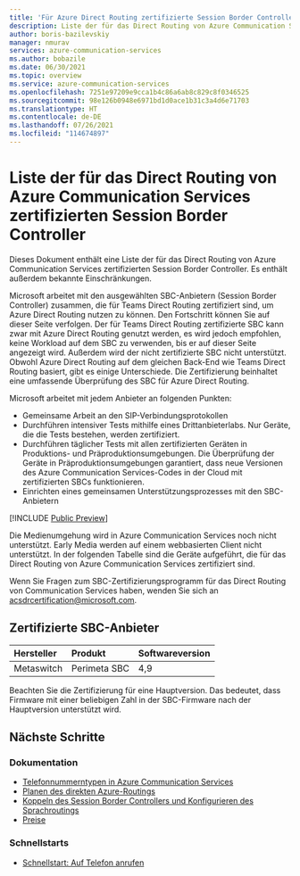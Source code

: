 ```yaml
---
title: 'Für Azure Direct Routing zertifizierte Session Border Controller: Azure Communication Services'
description: Liste der für das Direct Routing von Azure Communication Services zertifizierten Session Border Controller und bekannte Einschränkungen
author: boris-bazilevskiy
manager: nmurav
services: azure-communication-services
ms.author: bobazile
ms.date: 06/30/2021
ms.topic: overview
ms.service: azure-communication-services
ms.openlocfilehash: 7251e97209e9cca1b4c86a6ab8c829c8f0346525
ms.sourcegitcommit: 98e126b0948e6971bd1d0ace1b31c3a4d6e71703
ms.translationtype: HT
ms.contentlocale: de-DE
ms.lasthandoff: 07/26/2021
ms.locfileid: "114674897"
---
```

# <a name="list-of-session-border-controllers-certified-for-azure-communication-services-direct-routing"></a>Liste der für das Direct Routing von Azure Communication Services zertifizierten Session Border Controller
Dieses Dokument enthält eine Liste der für das Direct Routing von Azure Communication Services zertifizierten Session Border Controller. Es enthält außerdem bekannte Einschränkungen.

Microsoft arbeitet mit den ausgewählten SBC-Anbietern (Session Border Controller) zusammen, die für Teams Direct Routing zertifiziert sind, um Azure Direct Routing nutzen zu können. Den Fortschritt können Sie auf dieser Seite verfolgen. Der für Teams Direct Routing zertifizierte SBC kann zwar mit Azure Direct Routing genutzt werden, es wird jedoch empfohlen, keine Workload auf dem SBC zu verwenden, bis er auf dieser Seite angezeigt wird. Außerdem wird der nicht zertifizierte SBC nicht unterstützt. Obwohl Azure Direct Routing auf dem gleichen Back-End wie Teams Direct Routing basiert, gibt es einige Unterschiede. Die Zertifizierung beinhaltet eine umfassende Überprüfung des SBC für Azure Direct Routing.

Microsoft arbeitet mit jedem Anbieter an folgenden Punkten:
- Gemeinsame Arbeit an den SIP-Verbindungsprotokollen
- Durchführen intensiver Tests mithilfe eines Drittanbieterlabs. Nur Geräte, die die Tests bestehen, werden zertifiziert.
- Durchführen täglicher Tests mit allen zertifizierten Geräten in Produktions- und Präproduktionsumgebungen. Die Überprüfung der Geräte in Präproduktionsumgebungen garantiert, dass neue Versionen des Azure Communication Services-Codes in der Cloud mit zertifizierten SBCs funktionieren.
- Einrichten eines gemeinsamen Unterstützungsprozesses mit den SBC-Anbietern

[!INCLUDE [Public Preview](../../includes/public-preview-include-document.md)]

Die Medienumgehung wird in Azure Communication Services noch nicht unterstützt. Early Media werden auf einem webbasierten Client nicht unterstützt.
In der folgenden Tabelle sind die Geräte aufgeführt, die für das Direct Routing von Azure Communication Services zertifiziert sind.

Wenn Sie Fragen zum SBC-Zertifizierungsprogramm für das Direct Routing von Communication Services haben, wenden Sie sich an acsdrcertification@microsoft.com.

## <a name="certified-sbc-vendors"></a>Zertifizierte SBC-Anbieter

|Hersteller|Produkt|Softwareversion|
|:--- |:--- |:--- 
|Metaswitch|Perimeta SBC|4,9|


Beachten Sie die Zertifizierung für eine Hauptversion. Das bedeutet, dass Firmware mit einer beliebigen Zahl in der SBC-Firmware nach der Hauptversion unterstützt wird.

## <a name="next-steps"></a>Nächste Schritte

### <a name="conceptual-documentation"></a>Dokumentation

- [Telefonnummerntypen in Azure Communication Services](./plan-solution.md)
- [Planen des direkten Azure-Routings](./sip-interface-infrastructure.md)
- [Koppeln des Session Border Controllers und Konfigurieren des Sprachroutings](./direct-routing-provisioning.md)
- [Preise](../pricing.md)

### <a name="quickstarts"></a>Schnellstarts

- [Schnellstart: Auf Telefon anrufen](../../quickstarts/voice-video-calling/pstn-call.md)
